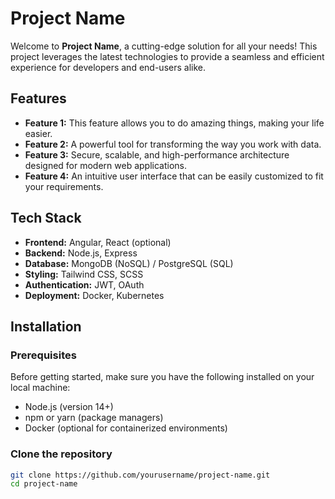 # Project Name

Welcome to **Project Name**, a cutting-edge solution for all your needs! This project leverages the latest technologies to provide a seamless and efficient experience for developers and end-users alike.

## Features

- **Feature 1:** This feature allows you to do amazing things, making your life easier.
- **Feature 2:** A powerful tool for transforming the way you work with data.
- **Feature 3:** Secure, scalable, and high-performance architecture designed for modern web applications.
- **Feature 4:** An intuitive user interface that can be easily customized to fit your requirements.

## Tech Stack

- **Frontend:** Angular, React (optional)
- **Backend:** Node.js, Express
- **Database:** MongoDB (NoSQL) / PostgreSQL (SQL)
- **Styling:** Tailwind CSS, SCSS
- **Authentication:** JWT, OAuth
- **Deployment:** Docker, Kubernetes

## Installation

### Prerequisites

Before getting started, make sure you have the following installed on your local machine:

- Node.js (version 14+)
- npm or yarn (package managers)
- Docker (optional for containerized environments)

### Clone the repository

```bash
git clone https://github.com/yourusername/project-name.git
cd project-name
